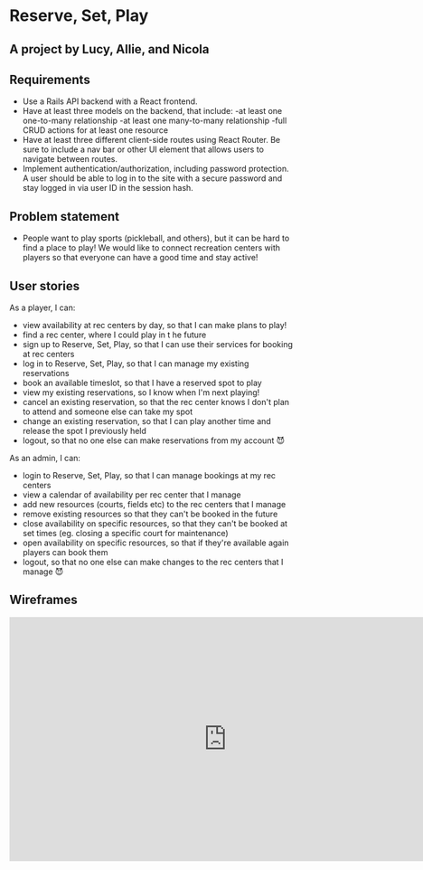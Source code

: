 # Reserve, Set, Play
## A project by Lucy, Allie, and Nicola

## Requirements
  - Use a Rails API backend with a React frontend.
  - Have at least three models on the backend, that include:
      -at least one one-to-many relationship
      -at least one many-to-many relationship
      -full CRUD actions for at least one resource
  - Have at least three different client-side routes using React Router. Be sure to include a nav bar or other UI element that allows users to navigate between routes.
  - Implement authentication/authorization, including password protection. A user should be able to log in to the site with a secure password and stay logged in via user ID in the session hash.

## Problem statement
 - People want to play sports (pickleball, and others), but it can be hard to find a place to play! We would like to connect recreation centers with players so that everyone can have a good time and stay active!

## User stories
As a player, I can:
  - view availability at rec centers by day, so that I can make plans to play!
  - find a rec center, where I could play in t he future
  - sign up to Reserve, Set, Play, so that I can use their services for booking at rec centers
  - log in to Reserve, Set, Play, so that I can manage my existing reservations
  - book an available timeslot, so that I have a reserved spot to play
  - view my existing reservations, so I know when I'm next playing!
  - cancel an existing reservation, so that the rec center knows I don't plan to attend and someone else can take my spot
  - change an existing reservation, so that I can play another time and release the spot I previously held
  - logout, so that no one else can make reservations from my account 😈

As an admin, I can:
  - login to Reserve, Set, Play, so that I can manage bookings at my rec centers
  - view a calendar of availability per rec center that I manage
  - add new resources (courts, fields etc) to the rec centers that I manage
  - remove existing resources so that they can't be booked in the future
  - close availability on specific resources, so that they can't be booked at set times (eg. closing a specific court for maintenance) 
  - open availability on specific resources, so that if they're available again players can book them
  - logout, so that no one else can make changes to the rec centers that I manage 😈

## Wireframes
<iframe width="768" height="432" src="https://miro.com/app/live-embed/uXjVOx-l11w=/?moveToViewport=-4273,-643,4055,2151&embedId=734974391965" frameborder="0" scrolling="no" allowfullscreen></iframe>